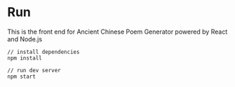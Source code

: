 # Run

This is the front end for Ancient Chinese Poem Generator powered by React and Node.js

```
// install dependencies
npm install

// run dev server
npm start
```